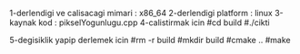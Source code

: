 1-derlendigi ve calisacagi mimari : x86_64
2-derlendigi platform		  : linux
3-kaynak kod			  : pikselYogunlugu.cpp
4-calistirmak icin
	#cd build
	#./cikti

5-degisiklik yapip derlemek icin
	#rm -r build
	#mkdir build
	#cmake ..
	#make
